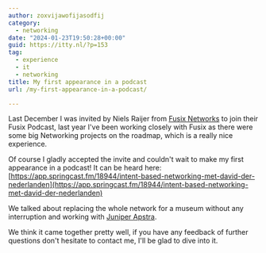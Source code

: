 ```yaml
---
author: zoxvijawofijasodfij
category:
  - networking
date: "2024-01-23T19:50:28+00:00"
guid: https://itty.nl/?p=153
tag:
  - experience
  - it
  - networking
title: My first appearance in a podcast
url: /my-first-appearance-in-a-podcast/

---
```

Last December I was invited by Niels Raijer from [Fusix Networks](https://www.fusix.nl/) to join their Fusix Podcast, last year I've been working closely with Fusix as there were some big Networking projects on the roadmap, which is a really nice experience.

Of course I gladly accepted the invite and couldn't wait to make my first appearance in a podcast! It can be heard here: [https://app.springcast.fm/18944/intent-based-networking-met-david-der-nederlanden](https://app.springcast.fm/18944/intent-based-networking-met-david-der-nederlanden)

We talked about replacing the whole network for a museum without any interruption and working with [Juniper Apstra](https://www.juniper.net/us/en/products/network-automation/apstra.html).

We think it came together pretty well, if you have any feedback of further questions don't hesitate to contact me, I'll be glad to dive into it.
